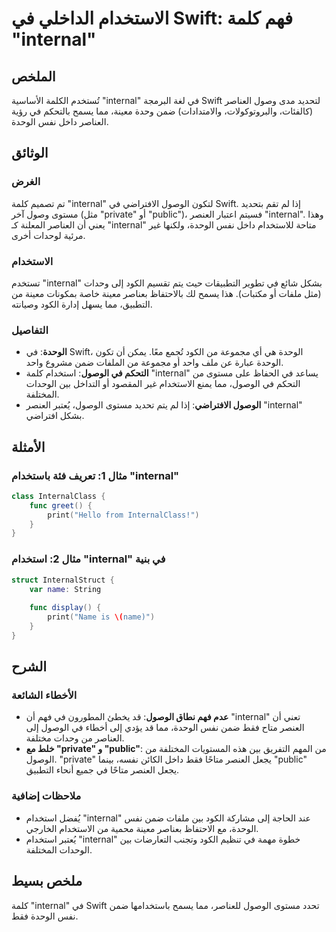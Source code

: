 <!--
Meta Description: # الاستخدام الداخلي في Swift: فهم كلمة "internal" ## الملخص تُستخدم الكلمة الأساسية "internal" في لغة البرمجة Swift لتحديد مدى وصول العناصر (كالفئات، ...
Meta Keywords: internal, الوصول, الوحدة, swift, ضمن
-->

# الاستخدام الداخلي في Swift: فهم كلمة "internal" 

## الملخص
تُستخدم الكلمة الأساسية "internal" في لغة البرمجة Swift لتحديد مدى وصول العناصر (كالفئات، والبروتوكولات، والامتدادات) ضمن وحدة معينة، مما يسمح بالتحكم في رؤية العناصر داخل نفس الوحدة.

## الوثائق
### الغرض
تم تصميم كلمة "internal" لتكون الوصول الافتراضي في Swift. إذا لم تقم بتحديد مستوى وصول آخر (مثل "private" أو "public")، فسيتم اعتبار العنصر "internal". وهذا يعني أن العناصر المعلنة كـ "internal" متاحة للاستخدام داخل نفس الوحدة، ولكنها غير مرئية لوحدات أخرى.

### الاستخدام
تستخدم "internal" بشكل شائع في تطوير التطبيقات حيث يتم تقسيم الكود إلى وحدات (مثل ملفات أو مكتبات). هذا يسمح لك بالاحتفاظ بعناصر معينة خاصة بمكونات معينة من التطبيق، مما يسهل إدارة الكود وصيانته.

### التفاصيل
- **الوحدة**: في Swift، الوحدة هي أي مجموعة من الكود تُجمع معًا. يمكن أن تكون الوحدة عبارة عن ملف واحد أو مجموعة من الملفات ضمن مشروع واحد.
- **التحكم في الوصول**: استخدام كلمة "internal" يساعد في الحفاظ على مستوى من التحكم في الوصول، مما يمنع الاستخدام غير المقصود أو التداخل بين الوحدات المختلفة.
- **الوصول الافتراضي**: إذا لم يتم تحديد مستوى الوصول، يُعتبر العنصر "internal" بشكل افتراضي.

## الأمثلة
### مثال 1: تعريف فئة باستخدام "internal"
```swift
class InternalClass {
    func greet() {
        print("Hello from InternalClass!")
    }
}
```

### مثال 2: استخدام "internal" في بنية
```swift
struct InternalStruct {
    var name: String
    
    func display() {
        print("Name is \(name)")
    }
}
```

## الشرح
### الأخطاء الشائعة
- **عدم فهم نطاق الوصول**: قد يخطئ المطورون في فهم أن "internal" تعني أن العنصر متاح فقط ضمن نفس الوحدة، مما قد يؤدي إلى أخطاء في الوصول إلى العناصر من وحدات مختلفة.
- **خلط مع "private" و "public"**: من المهم التفريق بين هذه المستويات المختلفة من الوصول. "private" يجعل العنصر متاحًا فقط داخل الكائن نفسه، بينما "public" يجعل العنصر متاحًا في جميع أنحاء التطبيق.

### ملاحظات إضافية
- يُفضل استخدام "internal" عند الحاجة إلى مشاركة الكود بين ملفات ضمن نفس الوحدة، مع الاحتفاظ بعناصر معينة محمية من الاستخدام الخارجي.
- يُعتبر استخدام "internal" خطوة مهمة في تنظيم الكود وتجنب التعارضات بين الوحدات المختلفة.

## ملخص بسيط
كلمة "internal" في Swift تحدد مستوى الوصول للعناصر، مما يسمح باستخدامها ضمن نفس الوحدة فقط.